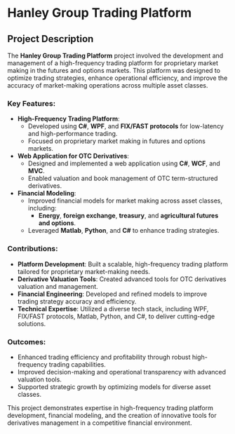 # Hanley Group Trading Platform

## Project Description
The **Hanley Group Trading Platform** project involved the development and management of a high-frequency trading platform for proprietary market making in the futures and options markets. This platform was designed to optimize trading strategies, enhance operational efficiency, and improve the accuracy of market-making operations across multiple asset classes.

### Key Features:
- **High-Frequency Trading Platform**:
  - Developed using **C#**, **WPF**, and **FIX/FAST protocols** for low-latency and high-performance trading.
  - Focused on proprietary market making in futures and options markets.
- **Web Application for OTC Derivatives**:
  - Designed and implemented a web application using **C#**, **WCF**, and **MVC**.
  - Enabled valuation and book management of OTC term-structured derivatives.
- **Financial Modeling**:
  - Improved financial models for market making across asset classes, including:
    - **Energy**, **foreign exchange**, **treasury**, and **agricultural futures and options**.
  - Leveraged **Matlab**, **Python**, and **C#** to enhance trading strategies.

### Contributions:
- **Platform Development**: Built a scalable, high-frequency trading platform tailored for proprietary market-making needs.
- **Derivative Valuation Tools**: Created advanced tools for OTC derivatives valuation and management.
- **Financial Engineering**: Developed and refined models to improve trading strategy accuracy and efficiency.
- **Technical Expertise**: Utilized a diverse tech stack, including WPF, FIX/FAST protocols, Matlab, Python, and C#, to deliver cutting-edge solutions.

### Outcomes:
- Enhanced trading efficiency and profitability through robust high-frequency trading capabilities.
- Improved decision-making and operational transparency with advanced valuation tools.
- Supported strategic growth by optimizing models for diverse asset classes.

This project demonstrates expertise in high-frequency trading platform development, financial modeling, and the creation of innovative tools for derivatives management in a competitive financial environment.
